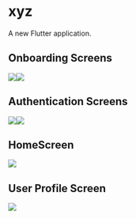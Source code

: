 # xyz

A new Flutter application.

## Onboarding Screens
<img src="https://github.com/pri1311/xyz/blob/master/screenshots/Screenshot_1616347273.png"/><img src= "https://github.com/pri1311/xyz/blob/master/screenshots/Screenshot_1616347283.png"/>

## Authentication Screens
<img src="https://github.com/pri1311/xyz/blob/master/screenshots/WhatsApp%20Image%202021-03-21%20at%2023.01.24.jpeg"/><img src= "https://github.com/pri1311/xyz/blob/master/screenshots/WhatsApp%20Image%202021-03-21%20at%2023.01.25.jpeg"/>

## HomeScreen
<img scr="https://github.com/pri1311/xyz/blob/master/screenshots/Screenshot_1616347608.png"/><img src= "https://github.com/pri1311/xyz/blob/master/screenshots/Screenshot_1616347632.png"/>

## User Profile Screen
<img src="https://github.com/pri1311/xyz/blob/master/screenshots/Screenshot_1616347616.png"/>
